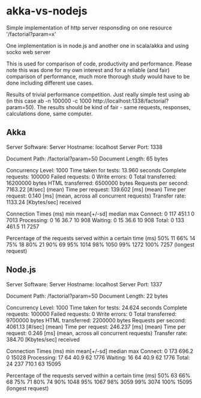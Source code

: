 akka-vs-nodejs
==============

Simple implementation of http server responsding on one resource '/factorial?param=x'

One implementation is in node.js and another one in scala/akka and using socko web server

This is used for comparison of code, productivity and performance. Please note this was done for my own interest and for a reliable (and fair) comparison of performance, much more thorough study would have to be done including different use cases.

Results of trivial performance competition. Just really simple test using ab (in this case ab -n 100000 -c 1000 http://localhost:1338/factorial?param=50). The results should be kind of fair - same requests, responses, calculations done, same computer.

Akka
-----------------------------------------------------------------------------------
Server Software:
Server Hostname:        localhost
Server Port:            1338

Document Path:          /factorial?param=50
Document Length:        65 bytes

Concurrency Level:      1000
Time taken for tests:   13.960 seconds
Complete requests:      100000
Failed requests:        0
Write errors:           0
Total transferred:      16200000 bytes
HTML transferred:       6500000 bytes
Requests per second:    7163.22 [#/sec] (mean)
Time per request:       139.602 [ms] (mean)
Time per request:       0.140 [ms] (mean, across all concurrent requests)
Transfer rate:          1133.24 [Kbytes/sec] received

Connection Times (ms)
              min  mean[+/-sd] median   max
Connect:        0  117 451.1      0    7013
Processing:     0   16  36.7     10     908
Waiting:        0   15  36.6     10     908
Total:          0  133 461.5     11    7257

Percentage of the requests served within a certain time (ms)
  50%     11
  66%     14
  75%     18
  80%     21
  90%     69
  95%   1014
  98%   1050
  99%   1272
 100%   7257 (longest request)


Node.js
-------------------------------------------------------------------------------------------------
Server Software:
Server Hostname:        localhost
Server Port:            1337

Document Path:          /factorial?param=50
Document Length:        22 bytes

Concurrency Level:      1000
Time taken for tests:   24.624 seconds
Complete requests:      100000
Failed requests:        0
Write errors:           0
Total transferred:      9700000 bytes
HTML transferred:       2200000 bytes
Requests per second:    4061.13 [#/sec] (mean)
Time per request:       246.237 [ms] (mean)
Time per request:       0.246 [ms] (mean, across all concurrent requests)
Transfer rate:          384.70 [Kbytes/sec] received

Connection Times (ms)
              min  mean[+/-sd] median   max
Connect:        0  173 696.2      0   15028
Processing:    17   64  40.9     62    1776
Waiting:       16   64  40.9     62    1776
Total:         24  237 710.1     63   15095

Percentage of the requests served within a certain time (ms)
  50%     63
  66%     68
  75%     71
  80%     74
  90%   1048
  95%   1067
  98%   3059
  99%   3074
 100%  15095 (longest request)
